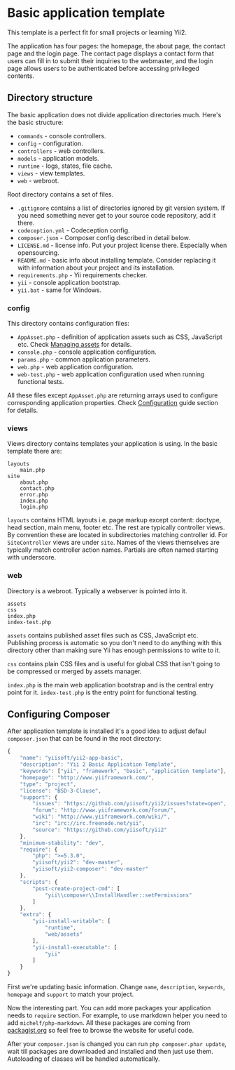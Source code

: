 Basic application template
==========================

This template is a perfect fit for small projects or learning Yii2.

The application has four pages: the homepage, the about page, the contact page and the login page.
The contact page displays a contact form that users can fill in to submit their inquiries to the webmaster,
and the login page allows users to be authenticated before accessing privileged contents.

Directory structure
-------------------

The basic application does not divide application directories much. Here's the basic structure:

- `commands` - console controllers.
- `config` - configuration.
- `controllers` - web controllers.
- `models` - application models.
- `runtime` - logs, states, file cache.
- `views` - view templates.
- `web` - webroot.

Root directory contains a set of files.

- `.gitignore` contains a list of directories ignored by git version system. If you need something never get to your source
code repository, add it there.
- `codeception.yml` - Codeception config.
- `composer.json` - Composer config described in detail below.
- `LICENSE.md` - license info. Put your project license there. Especially when opensourcing.
- `README.md` - basic info about installing template. Consider replacing it with information about your project and its
  installation.
- `requirements.php` - Yii requirements checker.
- `yii` - console application bootstrap.
- `yii.bat` - same for Windows.


### config

This directory contains configuration files:

- `AppAsset.php` - definition of application assets such as CSS, JavaScript etc. Check [Managing assets](assets.md) for
  details.
- `console.php` - console application configuration.
- `params.php` - common application parameters.
- `web.php` - web application configuration.
- `web-test.php` - web application configuration used when running functional tests.

All these files except `AppAsset.php` are returning arrays used to configure corresponding application properties. Check
[Configuration](configuration.md) guide section for details.

### views

Views directory contains templates your application is using. In the basic template there are:

```
layouts
	main.php
site
	about.php
	contact.php
	error.php
	index.php
	login.php
```

`layouts` contains HTML layouts i.e. page markup except content: doctype, head section, main menu, footer etc.
The rest are typically controller views. By convention these are located in subdirectories matching controller id. For
`SiteController` views are under `site`. Names of the views themselves are typically match controller action names.
Partials are often named starting with underscore.

### web

Directory is a webroot. Typically a webserver is pointed into it.

```
assets
css
index.php
index-test.php
```

`assets` contains published asset files such as CSS, JavaScript etc. Publishing process is automatic so you don't need
to do anything with this directory other than making sure Yii has enough permissions to write to it.

`css` contains plain CSS files and is useful for global CSS that isn't going to be compressed or merged by assets manager.

`index.php` is the main web application bootstrap and is the central entry point for it. `index-test.php` is the entry
point for functional testing.

Configuring Composer
--------------------

After application template is installed it's a good idea to adjust defaul `composer.json` that can be found in the root
directory:

```javascript
{
	"name": "yiisoft/yii2-app-basic",
	"description": "Yii 2 Basic Application Template",
	"keywords": ["yii", "framework", "basic", "application template"],
	"homepage": "http://www.yiiframework.com/",
	"type": "project",
	"license": "BSD-3-Clause",
	"support": {
		"issues": "https://github.com/yiisoft/yii2/issues?state=open",
		"forum": "http://www.yiiframework.com/forum/",
		"wiki": "http://www.yiiframework.com/wiki/",
		"irc": "irc://irc.freenode.net/yii",
		"source": "https://github.com/yiisoft/yii2"
	},
	"minimum-stability": "dev",
	"require": {
		"php": ">=5.3.0",
		"yiisoft/yii2": "dev-master",
		"yiisoft/yii2-composer": "dev-master"
	},
	"scripts": {
		"post-create-project-cmd": [
			"yii\\composer\\InstallHandler::setPermissions"
		]
	},
	"extra": {
		"yii-install-writable": [
			"runtime",
			"web/assets"
		],
		"yii-install-executable": [
			"yii"
		]
	}
}
```

First we're updating basic information. Change `name`, `description`, `keywords`, `homepage` and `support` to match
your project.

Now the interesting part. You can add more packages your application needs to `require` section.
For example, to use markdown helper you need to add `michelf/php-markdown`. All these packages are coming from
[packagist.org](https://packagist.org/) so feel free to browse the website for useful code.

After your `composer.json` is changed you can run `php composer.phar update`, wait till packages are downloaded and
installed and then just use them. Autoloading of classes will be handled automatically.